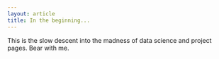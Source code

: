 ```yaml
---
layout: article
title: In the beginning...
---
```


This is the slow descent into the madness of data science and project pages. Bear with me. 
